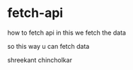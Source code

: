 # fetch-api
how to fetch api
in this we fetch the data

so this way u can fetch data

shreekant chincholkar

